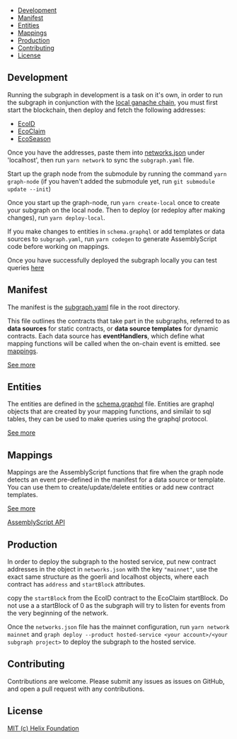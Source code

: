 - [Development](#development)
- [Manifest](#manifest)
- [Entities](#entities)
- [Mappings](#mappings)
- [Production](#production)
- [Contributing](#contributing)
- [License](#license)

## Development

Running the subgraph in development is a task on it's own, in order to run the subgraph in conjunction with the [local ganache chain](https://github.com/helix-foundation/currency), you must first start the blockchain, then deploy and fetch the following addresses:

- [EcoID](https://github.com/helix-foundation/eco-id)
- [EcoClaim](https://github.com/helix-foundation/eco-claim/releases/tag/v1.0.0)
- [EcoSeason](https://github.com/helix-foundation/eco-claim/releases/tag/v2.0.0)

Once you have the addresses, paste them into [networks.json](./networks.json) under 'localhost', then run `yarn network` to sync the `subgraph.yaml` file.

Start up the graph node from the submodule by running the command `yarn graph-node` (if you haven't added the submodule yet, run `git submodule update --init`)

Once you start up the graph-node, run `yarn create-local` once to create your subgraph on the local node. Then to deploy (or redeploy after making changes), run `yarn deploy-local`.

If you make changes to entities in `schema.graphql` or add templates or data sources to `subgraph.yaml`, run `yarn codegen` to generate AssemblyScript code before working on mappings.

Once you have successfully deployed the subgraph locally you can test queries [here](http://localhost:8000/subgraphs/name/ecographs/eco-id-subgraphs)


## Manifest

The manifest is the [subgraph.yaml](./subgraph.yaml) file in the root directory.

This file outlines the contracts that take part in the subgraphs, referred to as **data sources** for static contracts, or **data source templates** for dynamic contracts. Each data source has **eventHandlers**, which define what mapping functions will be called when the on-chain event is emitted. see [mappings](#mappings).

[See more](https://thegraph.com/docs/en/developer/create-subgraph-hosted/#the-subgraph-manifest)

## Entities

The entities are defined in the [schema.graphql](./schema.graphql) file. Entities are graphql objects that are created by your mapping functions, and similair to sql tables, they can be used to make queries using the graphql protocol.

[See more](https://thegraph.com/docs/en/developer/create-subgraph-hosted/#defining-entities)

## Mappings

Mappings are the AssemblyScript functions that fire when the graph node detects an event pre-defined in the manifest for a data source or template. You can use them to create/update/delete entities or add new contract templates.

[See more](https://thegraph.com/docs/en/developer/create-subgraph-hosted/#writing-mappings)

[AssemblyScript API](https://thegraph.com/docs/en/developer/assemblyscript-api/)


## Production

In order to deploy the subgraph to the hosted service, put new contract addresses in the object in `networks.json` with the key `"mainnet"`, use the exact same structure as the goerli and localhost objects, where each contract has `address` and `startBlock` attributes.

copy the `startBlock` from the EcoID contract to the EcoClaim startBlock. Do not use a a startBlock of 0 as the subgraph will try to listen for events from the very beginning of the network.

Once the `networks.json` file has the mainnet configuration, run `yarn network mainnet` and `graph deploy --product hosted-service <your account>/<your subgraph project>` to deploy the subgraph to the hosted service.

## Contributing
Contributions are welcome. Please submit any issues as issues on GitHub, and open a pull request with any contributions.

## License
[MIT (c) Helix Foundation](./LICENSE)